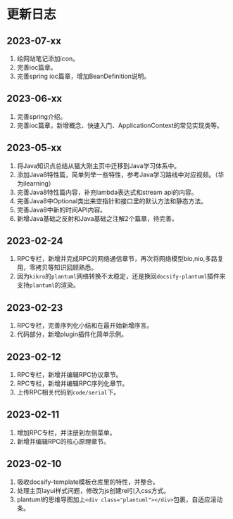 # 更新日志

## 2023-07-xx
1. 给网站笔记添加icon。
2. 完善ioc篇章。
3. 完善spring ioc篇章，增加BeanDefinition说明。

## 2023-06-xx
1. 完善spring介绍。
2. 完善ioc篇章，新增概念、快速入门、ApplicationContext的常见实现类等。

## 2023-05-xx
1. 将Java知识点总结从猫大刚主页中迁移到Java学习体系中。
2. 添加Java8特性篇，简单列举一些特性，参考Java学习路线中对应视频。（华为ilearning）
3. 完善Java8特性篇内容，补充lambda表达式和stream api的内容。
4. 完善Java8中Optional类出来空指针和接口里的默认方法和静态方法。
5. 完善Java8中新的时间API内容。
6. 新增Java基础之反射和Java基础之注解2个篇章，待完善。

## 2023-02-24
1. RPC专栏，新增并完成RPC的网络通信章节，再次将网络模型bio,nio,多路复用，零拷贝等知识回顾熟悉。
2. 因为`kikro`的`plantuml`网络转换不太稳定，还是换回`docsify-plantuml`插件来支持`plantuml`的渲染。

## 2023-02-23
1. RPC专栏，完善序列化小结和在最开始新增序言。
2. 代码部分，新增plugin插件化简单示例。

## 2023-02-12
1. RPC专栏，新增并编辑RPC协议章节。 
2. RPC专栏，新增并编辑RPC序列化章节。
3. 上传RPC相关代码到`code/serial`下。

## 2023-02-11
1. 增加RPC专栏，并注册到左侧菜单。
2. 新增并编辑RPC的核心原理章节。

## 2023-02-10
1. 吸收docsify-template模板仓库里的特性，并整合。
2. 处理主页layui样式问题，修改为js创建rel引入css方式。
3. plantuml的思维导图加上`<div class="plantuml"></div>`包裹，自适应滚动条。
